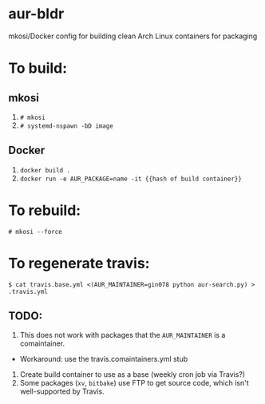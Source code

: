 # aur-bldr
mkosi/Docker config for building clean Arch Linux containers for packaging

# To build:
## mkosi

1. `# mkosi`
1. `# systemd-nspawn -bD image`

## Docker

1. `docker build .`
1. `docker run -e AUR_PACKAGE=name -it {{hash of build container}}`

# To rebuild:
`# mkosi --force`

# To regenerate travis:
`$ cat travis.base.yml <(AUR_MAINTAINER=gin078 python aur-search.py) > .travis.yml`

## TODO:

1. This does not work with packages that the `AUR_MAINTAINER` is a comaintainer.
+ Workaround: use the travis.comaintainers.yml stub
1. Create build container to use as a base (weekly cron job via Travis?)
1. Some packages (`xv`, `bitbake`) use FTP to get source code, which isn't well-supported by Travis.
